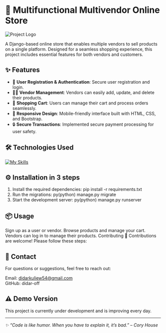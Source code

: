 # 🛒 Multifunctional Multivendor Online Store

![Project Logo](https://themes.pixelstrap.com/fastkart/assets/images/logo/3.png)

A Django-based online store that enables multiple vendors to sell products on a single platform. Designed for a seamless shopping experience, this project includes essential features for both vendors and customers.

## ✨ Features

- 🔑 **User Registration & Authentication**: Secure user registration and login.
- 👨‍💻 **Vendor Management**: Vendors can easily add, update, and delete their products.
- 🛒 **Shopping Cart**: Users can manage their cart and process orders seamlessly.
- 📱 **Responsive Design**: Mobile-friendly interface built with HTML, CSS, and Bootstrap.
- 🔒 **Secure Transactions**: Implemented secure payment processing for user safety.

## 🛠️ Technologies Used

[![My Skills](https://skillicons.dev/icons?i=js,html,css,git,github,py,django)](https://skillicons.dev)


## ⚙️ Installation in 3 steps

1. Install the required dependencies: pip install -r requirements.txt
2. Run the migrations: py(python) manage.py migrate
3. Start the development server: py(python) manage.py runserver


## 📦 Usage
Sign up as a user or vendor.
Browse products and manage your cart.
Vendors can log in to manage their products.
Contributing 🤝
Contributions are welcome! Please follow these steps:


## 📧 Contact
For questions or suggestions, feel free to reach out:

Email: didarkuliew54@gmail.com <br>
GitHub: didar-off

## ⚠️ Demo Version
This project is currently under development and is improving every day.

---

_✨ “Code is like humor. When you have to explain it, it’s bad.” – Cory House_